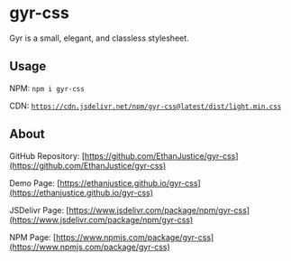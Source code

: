 # gyr-css

Gyr is a small, elegant, and classless stylesheet.

## Usage

NPM:
 ```npm i gyr-css```

CDN: [```https://cdn.jsdelivr.net/npm/gyr-css@latest/dist/light.min.css```](https://cdn.jsdelivr.net/npm/gyr-css@latest/dist/light.min.css)

## About

GitHub Repository: [https://github.com/EthanJustice/gyr-css](https://github.com/EthanJustice/gyr-css)

Demo Page: [https://ethanjustice.github.io/gyr-css](https://ethanjustice.github.io/gyr-css)

JSDelivr Page: [https://www.jsdelivr.com/package/npm/gyr-css](https://www.jsdelivr.com/package/npm/gyr-css)

NPM Page: [https://www.npmjs.com/package/gyr-css](https://www.npmjs.com/package/gyr-css)
